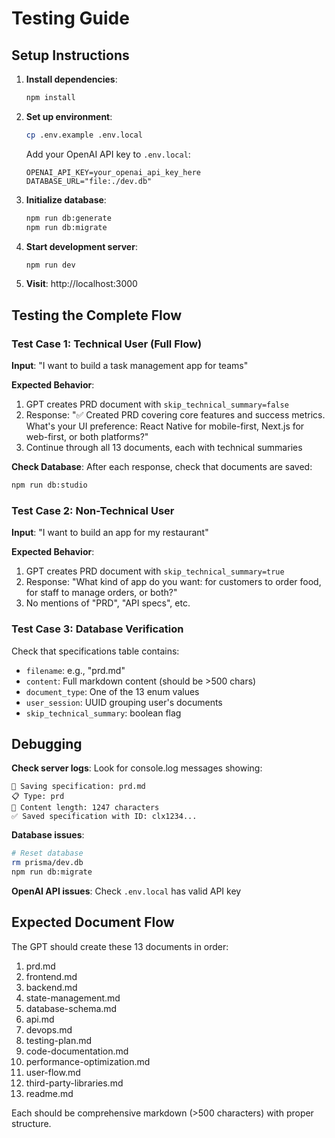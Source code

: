 # Testing Guide

## Setup Instructions

1. **Install dependencies**:
   ```bash
   npm install
   ```

2. **Set up environment**:
   ```bash
   cp .env.example .env.local
   ```
   Add your OpenAI API key to `.env.local`:
   ```
   OPENAI_API_KEY=your_openai_api_key_here
   DATABASE_URL="file:./dev.db"
   ```

3. **Initialize database**:
   ```bash
   npm run db:generate
   npm run db:migrate
   ```

4. **Start development server**:
   ```bash
   npm run dev
   ```

5. **Visit**: http://localhost:3000

## Testing the Complete Flow

### Test Case 1: Technical User (Full Flow)

**Input**: "I want to build a task management app for teams"

**Expected Behavior**:
1. GPT creates PRD document with `skip_technical_summary=false`
2. Response: "✅ Created PRD covering core features and success metrics. What's your UI preference: React Native for mobile-first, Next.js for web-first, or both platforms?"
3. Continue through all 13 documents, each with technical summaries

**Check Database**: After each response, check that documents are saved:
```bash
npm run db:studio
```

### Test Case 2: Non-Technical User

**Input**: "I want to build an app for my restaurant"

**Expected Behavior**:
1. GPT creates PRD document with `skip_technical_summary=true`
2. Response: "What kind of app do you want: for customers to order food, for staff to manage orders, or both?"
3. No mentions of "PRD", "API specs", etc.

### Test Case 3: Database Verification

Check that specifications table contains:
- `filename`: e.g., "prd.md"
- `content`: Full markdown content (should be >500 chars)
- `document_type`: One of the 13 enum values
- `user_session`: UUID grouping user's documents
- `skip_technical_summary`: boolean flag

## Debugging

**Check server logs**: Look for console.log messages showing:
```
📄 Saving specification: prd.md
📋 Type: prd
📏 Content length: 1247 characters
✅ Saved specification with ID: clx1234...
```

**Database issues**: 
```bash
# Reset database
rm prisma/dev.db
npm run db:migrate
```

**OpenAI API issues**: Check `.env.local` has valid API key

## Expected Document Flow

The GPT should create these 13 documents in order:
1. prd.md
2. frontend.md  
3. backend.md
4. state-management.md
5. database-schema.md
6. api.md
7. devops.md
8. testing-plan.md
9. code-documentation.md
10. performance-optimization.md
11. user-flow.md
12. third-party-libraries.md
13. readme.md

Each should be comprehensive markdown (>500 characters) with proper structure.
